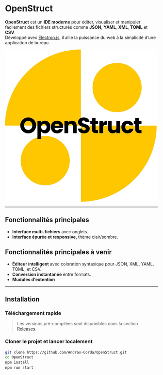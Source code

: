 # OpenStruct

**OpenStruct** est un **IDE moderne** pour éditer, visualiser et manipuler facilement des fichiers structurés comme **JSON**, **YAML**, **XML**, **TOML** et **CSV**.  
Développé avec [Electron.js](https://www.electronjs.org/), il allie la puissance du web à la simplicité d’une application de bureau.

![OpenStruct icon](./src/assets/logo.png) 

---

## Fonctionnalités principales

- **Interface multi-fichiers** avec onglets.
- **Interface épurée et responsive**, thème clair/sombre.

## Fonctionnalités principales à venir
- **Éditeur intelligent** avec coloration syntaxique pour JSON, XML, YAML, TOML, et CSV.
- **Conversion instantanée** entre formats.
- **Mudules d'extention**
---

## Installation

### Téléchargement rapide

> Les versions pré-compilées sont disponibles dans la section [Releases](https://github.com/votre-utilisateur/OpenStruct/releases).

### Cloner le projet et lancer localement

```bash
git clone https://github.com/Andras-Corda/OpenStruct.git
cd OpenStruct
npm install
npm run start
